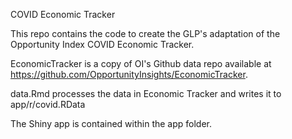 COVID Economic Tracker

This repo contains the code to create the GLP's adaptation of the Opportunity Index COVID Economic Tracker.

EconomicTracker is a copy of OI's Github data repo available at https://github.com/OpportunityInsights/EconomicTracker.

data.Rmd processes the data in Economic Tracker and writes it to app/r/covid.RData

The Shiny app is contained within the app folder.